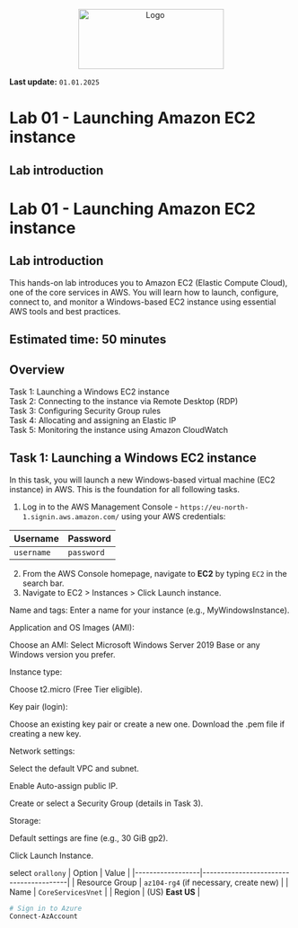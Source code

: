 <p align="center">
  <img src="https://upload.wikimedia.org/wikipedia/commons/8/89/John_bryce_logo.jpg" alt="Logo" width="259" height="107">
</p>

**Last update:** `01.01.2025`                                                                 

# Lab 01 - Launching Amazon EC2 instance

## Lab introduction

# Lab 01 - Launching Amazon EC2 instance
## Lab introduction
This hands-on lab introduces you to Amazon EC2 (Elastic Compute Cloud), one of the core services in AWS. You will learn how to launch, configure, connect to, and monitor a Windows-based EC2 instance using essential AWS tools and best practices.
## Estimated time: 50 minutes
## Overview
Task 1: Launching a Windows EC2 instance  
Task 2: Connecting to the instance via Remote Desktop (RDP)  
Task 3: Configuring Security Group rules  
Task 4: Allocating and assigning an Elastic IP  
Task 5: Monitoring the instance using Amazon CloudWatch

## Task 1: Launching a Windows EC2 instance  
In this task, you will launch a new Windows-based virtual machine (EC2 instance) in AWS. This is the foundation for all following tasks.  
1. Log in to the AWS Management Console - `https://eu-north-1.signin.aws.amazon.com/` using your AWS credentials:
 
| Username   | Password   |
|------------|------------|
| `username` | `password` |

2. From the AWS Console homepage, navigate to **EC2** by typing `EC2` in the search bar. 
4. Navigate to EC2 > Instances > Click Launch instance.

Name and tags: Enter a name for your instance (e.g., MyWindowsInstance).

Application and OS Images (AMI):

Choose an AMI: Select Microsoft Windows Server 2019 Base or any Windows version you prefer.

Instance type:

Choose t2.micro (Free Tier eligible).

Key pair (login):

Choose an existing key pair or create a new one. Download the .pem file if creating a new key.

Network settings:

Select the default VPC and subnet.

Enable Auto-assign public IP.

Create or select a Security Group (details in Task 3).

Storage:

Default settings are fine (e.g., 30 GiB gp2).

Click Launch Instance.

select `orallony`
| Option           | Value                                 |
|------------------|----------------------------------------|
| Resource Group   | `az104-rg4` (if necessary, create new) |
| Name             | `CoreServicesVnet`                     |
| Region           | (US) **East US**                       |
```powershell
# Sign in to Azure
Connect-AzAccount
